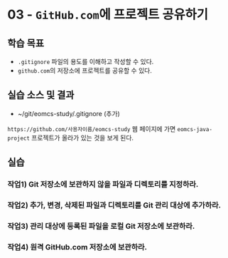 # 03 - `GitHub.com`에 프로젝트 공유하기

## 학습 목표

- `.gitignore` 파일의 용도를 이해하고 작성할 수 있다.
- `github.com`의 저장소에 프로젝트를 공유할 수 있다.

## 실습 소스 및 결과

- ~/git/eomcs-study/.gitignore (추가)

`https://github.com/사용자이름/eomcs-study` 웹 페이지에 가면 `eomcs-java-project` 프로젝트가 올라가 있는 것을 보게 된다.

## 실습

### 작업1) Git 저장소에 보관하지 않을 파일과 디렉토리를 지정하라.

### 작업2) 추가, 변경, 삭제된 파일과 디렉토리를 Git 관리 대상에 추가하라.

### 작업3) 관리 대상에 등록된 파일을 로컬 Git 저장소에 보관하라.

### 작업4) 원격 GitHub.com 저장소에 보관하라.